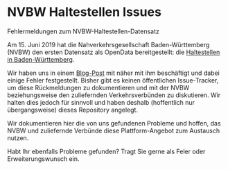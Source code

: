 # NVBW Haltestellen Issues
Fehlermeldungen zum NVBW-Haltestellen-Datensatz

Am 15. Juni 2019 hat die Nahverkehrsgesellschaft Baden-Württemberg (NVBW) den ersten Datensatz als OpenData bereitgestellt: die [Haltestellen in Baden-Württemberg](https://www.nvbw.de/haltestellen/).

Wir haben uns in einem [Blog-Post](https://www.mfdz.de/blog/opendata-haltestellen-in-baden-wurttemberg) mit näher mit ihm beschäftigt und dabei einige Fehler festgestellt. Bisher gibt es keinen öffentlichen Issue-Tracker, um diese Rückmeldungen zu dokumentieren und mit der NVBW beziehungsweise den zuliefernden Verkehrsverbünden zu diskutieren. Wir halten dies jedoch für sinnvoll und haben deshalb (hoffentlich nur übergangsweise) dieses Repository angelegt.

Wir dokumentieren hier die von uns gefundenen Probleme und hoffen, das NVBW und zuliefernde Verbünde diese Plattform-Angebot zum Austausch nutzen.

Habt Ihr ebenfalls Probleme gefunden? Tragt Sie gerne als Feler oder Erweiterungswunsch ein.
